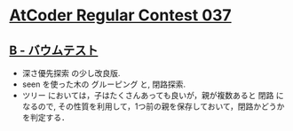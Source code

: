 # [AtCoder Regular Contest 037](https://atcoder.jp/contests/arc037)

## [B - バウムテスト](https://atcoder.jp/contests/arc037/tasks/arc037_b)
- 深さ優先探索 の少し改良版.
- seen を使った木の グルーピング と, 閉路探索.
- ツリー においては，子はたくさんあっても良いが，親が複数あると 閉路 になるので, その性質を利用して，1つ前の親を保存しておいて，閉路かどうかを判定する．
